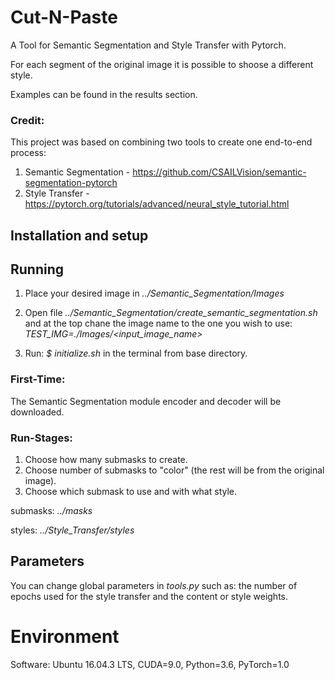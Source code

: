 # Cut-N-Paste
A Tool for Semantic Segmentation and Style Transfer with Pytorch.

For each segment of the original image it is possible to shoose a different style.

Examples can be found in the results section.



### Credit:
This project was based on combining two tools to create one end-to-end process:
1) Semantic Segmentation - https://github.com/CSAILVision/semantic-segmentation-pytorch
2) Style Transfer - https://pytorch.org/tutorials/advanced/neural_style_tutorial.html

## Installation and setup


## Running
1) Place your desired image in *../Semantic_Segmentation/Images*
2) Open file *../Semantic_Segmentation/create_semantic_segmentation.sh* and at the top chane the image name to the one you wish to use: *TEST_IMG=./Images/<input_image_name>*

3) Run: *$ initialize.sh* in the terminal from base directory.

### First-Time:
The Semantic Segmentation module encoder and decoder will be downloaded.

### Run-Stages:
 1) Choose how many submasks to create.
 2) Choose number of submasks to "color" (the rest will be from the original image).
 3) Choose which submask to use and with what style.
 
 submasks: *../masks*
 
 styles: *../Style_Transfer/styles*

  
## Parameters
You can change global parameters in *tools.py* such as:
the number of epochs used for the style transfer and the content or style weights. 

# Environment
Software: Ubuntu 16.04.3 LTS, CUDA=9.0, Python=3.6, PyTorch=1.0
